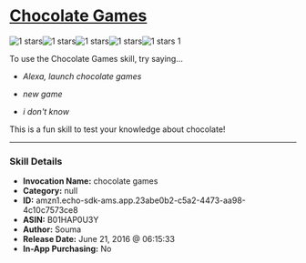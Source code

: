 # [Chocolate Games](http://alexa.amazon.com/#skills/amzn1.echo-sdk-ams.app.23abe0b2-c5a2-4473-aa98-4c10c7573ce8)
![1 stars](../../images/ic_star_black_18dp_1x.png)![1 stars](../../images/ic_star_border_black_18dp_1x.png)![1 stars](../../images/ic_star_border_black_18dp_1x.png)![1 stars](../../images/ic_star_border_black_18dp_1x.png)![1 stars](../../images/ic_star_border_black_18dp_1x.png) 1

To use the Chocolate Games skill, try saying...

* *Alexa, launch chocolate games*

* *new game*

* *i don't know*

This is a fun skill to test your knowledge about chocolate!

***

### Skill Details

* **Invocation Name:** chocolate games
* **Category:** null
* **ID:** amzn1.echo-sdk-ams.app.23abe0b2-c5a2-4473-aa98-4c10c7573ce8
* **ASIN:** B01HAP0U3Y
* **Author:** Souma
* **Release Date:** June 21, 2016 @ 06:15:33
* **In-App Purchasing:** No

